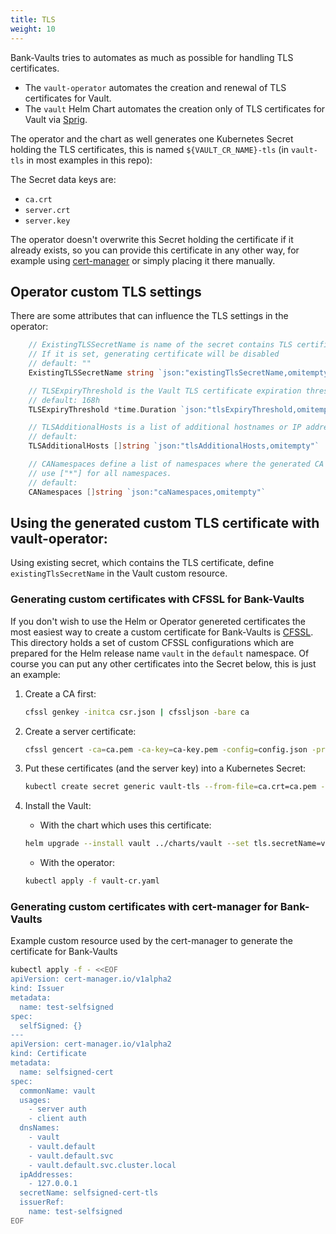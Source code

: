 ```yaml
---
title: TLS
weight: 10
---
```


Bank-Vaults tries to automates as much as possible for handling TLS certificates.

- The `vault-operator` automates the creation and renewal of TLS certificates for Vault.
- The `vault` Helm Chart automates the creation only of TLS certificates for Vault via [Sprig](https://masterminds.github.io/sprig/crypto.html).

The operator and the chart as well generates one Kubernetes Secret holding the TLS certificates, this is named `${VAULT_CR_NAME}-tls` (in `vault-tls` in most examples in this repo):

The Secret data keys are:
- `ca.crt`
- `server.crt`
- `server.key`

The operator doesn't overwrite this Secret holding the certificate if it already exists, so you can provide this certificate in any other way, for example using [cert-manager](https://cert-manager.io/) or simply placing it there manually.

## Operator custom TLS settings

There are some attributes that can influence the TLS settings in the operator:

```go
    // ExistingTLSSecretName is name of the secret contains TLS certificate (accepted secret type: kubernetes.io/tls)
    // If it is set, generating certificate will be disabled
    // default: ""
    ExistingTLSSecretName string `json:"existingTlsSecretName,omitempty"`

    // TLSExpiryThreshold is the Vault TLS certificate expiration threshold in Go's Duration format.
    // default: 168h
    TLSExpiryThreshold *time.Duration `json:"tlsExpiryThreshold,omitempty"`

    // TLSAdditionalHosts is a list of additional hostnames or IP addresses to add to the SAN on the automatically generated TLS certificate.
    // default:
    TLSAdditionalHosts []string `json:"tlsAdditionalHosts,omitempty"`

    // CANamespaces define a list of namespaces where the generated CA certificate for Vault should be distributed,
    // use ["*"] for all namespaces.
    // default:
    CANamespaces []string `json:"caNamespaces,omitempty"`
```

## Using the generated custom TLS certificate with vault-operator:

Using existing secret, which contains the TLS certificate, define `existingTlsSecretName` in the Vault custom resource.

### Generating custom certificates with CFSSL for Bank-Vaults

If you don't wish to use the Helm or Operator genereted certificates the most easiest way to create a custom certificate for Bank-Vaults is [CFSSL](https://github.com/cloudflare/cfssl).
This directory holds a set of custom CFSSL configurations which are prepared for the Helm release name `vault` in the `default` namespace. Of course you can put any other certificates into the Secret below, this is just an example:

1. Create a CA first:

    ```bash
    cfssl genkey -initca csr.json | cfssljson -bare ca
    ```

2. Create a server certificate:

    ```bash
    cfssl gencert -ca=ca.pem -ca-key=ca-key.pem -config=config.json -profile=server server.json | cfssljson -bare server
    ```

3. Put these certificates (and the server key) into a Kubernetes Secret:

    ```bash
    kubectl create secret generic vault-tls --from-file=ca.crt=ca.pem --from-file=server.crt=server.pem --from-file=server.key=server-key.pem
    ```

4.  Install the Vault:

    - With the chart which uses this certificate:

    ```bash
    helm upgrade --install vault ../charts/vault --set tls.secretName=vault-tls
    ```

    - With the operator:

    ```bash
    kubectl apply -f vault-cr.yaml
    ```

### Generating custom certificates with cert-manager for Bank-Vaults

Example custom resource used by the cert-manager to generate the certificate for Bank-Vaults
```bash
kubectl apply -f - <<EOF
apiVersion: cert-manager.io/v1alpha2
kind: Issuer
metadata:
  name: test-selfsigned
spec:
  selfSigned: {}
---
apiVersion: cert-manager.io/v1alpha2
kind: Certificate
metadata:
  name: selfsigned-cert
spec:
  commonName: vault
  usages:
    - server auth
    - client auth
  dnsNames:
    - vault
    - vault.default
    - vault.default.svc
    - vault.default.svc.cluster.local
  ipAddresses:
    - 127.0.0.1
  secretName: selfsigned-cert-tls
  issuerRef:
    name: test-selfsigned
EOF
```
